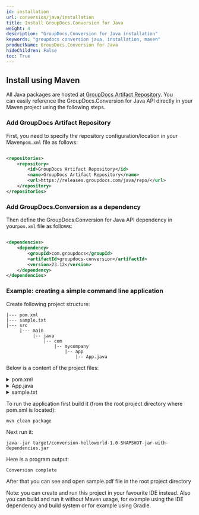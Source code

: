 ```yaml
---
id: installation
url: conversion/java/installation
title: Install GroupDocs.Conversion for Java
weight: 4
description: "GroupDocs.Conversion for Java installation"
keywords: "groupdocs conversion java, installation, maven"
productName: GroupDocs.Conversion for Java
hideChildren: False
toc: True
---
```


## Install using Maven

All Java packages are hosted at [GroupDocs Artifact Repository](https://repository.groupdocs.com/). You can easily reference the GroupDocs.Conversion for Java API directly in your Maven project using the following steps.

### Add GroupDocs Artifact Repository

First, you need to specify the repository configuration/location in your Maven`pom.xml` file as follows:

```xml

<repositories>
    <repository>
        <id>GroupDocs Artifact Repository</id>
        <name>GroupDocs Artifact Repository</name>
        <url>https://releases.groupdocs.com/java/repo/</url>
    </repository>
</repositories>
```

### Add GroupDocs.Conversion as a dependency

Then define the GroupDocs.Conversion for Java API dependency in your`pom.xml` file as follows:

```xml

<dependencies>
    <dependency>
        <groupId>com.groupdocs</groupId>
        <artifactId>groupdocs-conversion</artifactId>
        <version>23.12</version>
    </dependency>
</dependencies>
```

### Example: creating a simple command line application

Create following project structure:

```
|--- pom.xml
|--- sample.txt
|--- src
     |--- main
          |-- java
              |-- com
                  |-- mycompany
                      |-- app
                          |-- App.java
```

Below is a content of the project files:

<details>
<summary>pom.xml</summary>

```xml
<?xml version="1.0" encoding="UTF-8"?>

<project xmlns="http://maven.apache.org/POM/4.0.0" xmlns:xsi="http://www.w3.org/2001/XMLSchema-instance"
         xsi:schemaLocation="http://maven.apache.org/POM/4.0.0 http://maven.apache.org/xsd/maven-4.0.0.xsd">
    <modelVersion>4.0.0</modelVersion>

    <groupId>com.mycompany.app</groupId>
    <artifactId>conversion-helloworld</artifactId>
    <version>1.0-SNAPSHOT</version>

    <name>conversion-helloworld</name>

    <properties>
        <project.build.sourceEncoding>UTF-8</project.build.sourceEncoding>
        <maven.compiler.source>1.8</maven.compiler.source>
        <maven.compiler.target>1.8</maven.compiler.target>
    </properties>

    <dependencies>
        <dependency>
            <groupId>com.groupdocs</groupId>
            <artifactId>groupdocs-conversion</artifactId>
            <version>23.12</version>
        </dependency>
    </dependencies>

    <build>
        <plugins>

            <plugin>
                <artifactId>maven-assembly-plugin</artifactId>
                <executions>
                    <execution>
                        <phase>package</phase>
                        <goals>
                            <goal>single</goal>
                        </goals>
                    </execution>
                </executions>
                <configuration>
                    <archive>
                        <manifest>
                            <mainClass>com.mycompany.app.App</mainClass>
                            <addDefaultImplementationEntries>true</addDefaultImplementationEntries>
                            <addDefaultSpecificationEntries>true</addDefaultSpecificationEntries>
                        </manifest>
                        <manifestEntries>
                            <Specification-Vendor>My Company</Specification-Vendor>
                            <Implementation-Vendor>My Company</Implementation-Vendor>
                        </manifestEntries>
                    </archive>
                    <descriptorRefs>
                        <descriptorRef>jar-with-dependencies</descriptorRef>
                    </descriptorRefs>
                </configuration>
            </plugin>
        </plugins>
    </build>

    <repositories>
        <repository>
            <id>GroupDocs Artifact Repository</id>
            <name>GroupDocs Artifact Repository</name>
            <url>https://releases.groupdocs.com/java/repo/</url>
        </repository>
    </repositories>
</project>

```

</details>

<details>
<summary>App.java</summary>

```java
package com.mycompany.app;

import com.groupdocs.conversion.Converter;
import com.groupdocs.conversion.options.convert.PdfConvertOptions;

/**
 * Hello world!
 */
public class App {
    public static void main(String[] args) {
        try (Converter converter = new Converter("sample.txt")) {
            converter.convert("sample.pdf", new PdfConvertOptions());
        }
        System.out.println("Conversion complete");
    }
}
```

</details>


<details>
<summary>sample.txt</summary>

```
Sample text
```

</details>

To run the application first build it (from the root project directory where pom.xml is located):

```
mvn clean package
```

Next run it:

```
java -jar target/conversion-helloworld-1.0-SNAPSHOT-jar-with-dependencies.jar
```

Here is a program output:

```
Conversion complete
```

After that you can see and open sample.pdf file in the root project directory

Note: you can create and run this project in your favourite IDE instead. Also you can build and run it without Maven usage, for example using the IDE dependency and build system or for example using Gradle.